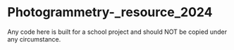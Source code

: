 # Photogrammetry-_resource_2024
Any code here is built for a school project and should NOT be copied under any circumstance. 
